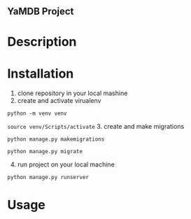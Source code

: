 ## YaMDB Project
# Description

# Installation
1. clone repository in your local mashine
2. create and activate virualenv

`python -m venv venv`

`source venv/Scripts/activate`
3. create and make migrations

`python manage.py makemigrations`

`python manage.py migrate`

4. run project on your local machine

`python manage.py runserver`

# Usage

